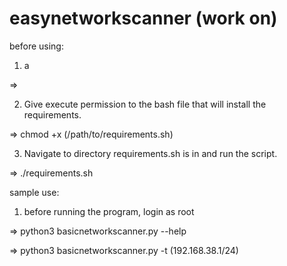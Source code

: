 # easynetworkscanner (work on)

before using:

1. a

=>

2. Give execute permission to the bash file that will install the requirements. 

=>  chmod +x (/path/to/requirements.sh)

3. Navigate to directory requirements.sh is in and run the script.

=>  ./requirements.sh


sample use: 
1. before running the program, login as root

=>  python3 basicnetworkscanner.py --help

=>  python3 basicnetworkscanner.py -t (192.168.38.1/24)
